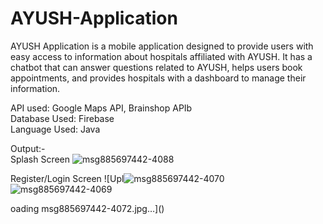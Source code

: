# AYUSH-Application

AYUSH Application is a mobile application designed to provide users with easy access to information about hospitals affiliated with AYUSH. It has a chatbot that can answer questions related to AYUSH, helps users book appointments, and provides hospitals with a dashboard to manage their information.

API used: Google Maps API, Brainshop APIb  
Database Used: Firebase  
Language Used: Java  
  
Output:-  
Splash Screen
![msg885697442-4088](https://user-images.githubusercontent.com/100687358/227712838-b62b74f1-5f3f-4a8e-b7f6-3b426a8e5b48.jpg)  

Register/Login Screen
![Upl![msg885697442-4070](https://user-images.githubusercontent.com/100687358/227712886-26aa5b18-726f-496a-b47a-8ac06f0495ce.jpg)![msg885697442-4069](https://user-images.githubusercontent.com/100687358/227712887-ae25e114-967a-4ebe-be5b-8523c7bba601.jpg)

oading msg885697442-4072.jpg…]()
